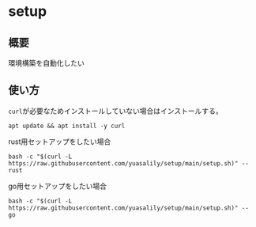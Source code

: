 # setup

## 概要
環境構築を自動化したい

## 使い方
`curl`が必要なためインストールしていない場合はインストールする。
```
apt update && apt install -y curl
```

rust用セットアップをしたい場合
```
bash -c "$(curl -L https://raw.githubusercontent.com/yuasalily/setup/main/setup.sh)" -- rust
```

go用セットアップをしたい場合
```
bash -c "$(curl -L https://raw.githubusercontent.com/yuasalily/setup/main/setup.sh)" -- go
```
